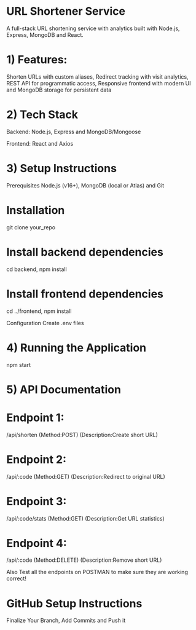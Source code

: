 # URL Shortener Service

A full-stack URL shortening service with analytics built with Node.js, Express, MongoDB and React.

# 1) Features:
Shorten URLs with custom aliases, 
Redirect tracking with visit analytics,
REST API for programmatic access,
Responsive frontend with modern UI and
MongoDB storage for persistent data

# 2) Tech Stack
Backend:
Node.js,
Express and
MongoDB/Mongoose

Frontend:
React and
Axios

# 3) Setup Instructions
Prerequisites
Node.js (v16+),
MongoDB (local or Atlas) and
Git

# Installation
git clone your_repo
# Install backend dependencies
cd backend, 
npm install
# Install frontend dependencies
cd ../frontend, 
npm install

Configuration
Create .env files

# 4) Running the Application
npm start

# 5) API Documentation
# Endpoint 1: 
/api/shorten (Method:POST) (Description:Create short URL)
# Endpoint 2: 
/api/:code	(Method:GET) 	(Description:Redirect to original URL)
# Endpoint 3: 
/api/:code/stats (Method:GET)	(Description:Get URL statistics)
# Endpoint 4: 
/api/:code 	(Method:DELETE)	(Description:Remove short URL)

Also Test all the endpoints on POSTMAN to make sure they are working correct!
# GitHub Setup Instructions
Finalize Your Branch,
Add Commits and
Push it

